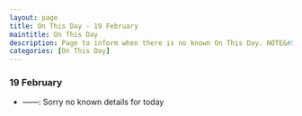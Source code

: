 ```yaml
---
layout: page
title: On This Day - 19 February
maintitle: On This Day
description: Page to inform when there is no known On This Day. NOTE&#58; There may still be comments.
categories: [On This Day]
---
```


### 19 February
* ——: Sorry no known details for today

